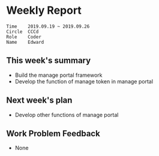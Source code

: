 # Weekly Report 
```
Time	2019.09.19 ~ 2019.09.26
Circle	CCCd
Role	Coder
Name	Edward
```
## This week's summary
- Build the manage portal framework
- Develop the function of manage token in manage portal

## Next week's plan

- Develop other functions of manage portal

## Work Problem Feedback
- None

